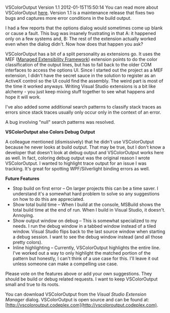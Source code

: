 VSColorOutput Version 1.1
2012-01-15T15:50:14
You can read more about VSColorOutput [here](/blog/post/2011/12/28/vscoloroutput-visual-studio-output-coloring-extension). Version 1.1 is a maintenance release that fixes two bugs and captures more error conditions in the build output.

I had a few reports that the options dialog would sometimes come up blank or cause a fault. This bug was insanely frustrating in that A: it happened only on a few systems and, B: The rest of the extension actually worked even when the dialog didn't. Now how does that happen you ask? 

VSColorOutput has a bit of a split personality as extensions go. It uses the MEF ([Managed Extensibility Framework](https://mef.codeplex.com/)) extension points to do the color classification of the output lines, but has to fall back to the older COM interfaces to access the options UI. Since I started out the project as a MEF extension, I didn't have the secret sauce in the solution to register as an ActiveX control so the UI could find the assembly. The weird part is most of the time it worked anyways. Writing Visual Studio extensions is a bit like alchemy - you just keep mixing stuff together to see what happens and hope it will work.

I've also added some additional search patterns to classify stack traces as errors since stack traces usually only occur only in the context of an error.

A bug involving "null" search patterns was resolved.

**VSColorOutput also Colors Debug Output**

A colleague mentioned (dismissively) that he didn't use VSColorOutput because he never looks at build output. That may be true, but I don't know a developer that doesn't look at debug output and VSColorOutput works here as well. In fact, coloring debug output was the original reason I wrote VSColorOutput. I wanted to highlight trace output for an issue I was tracking. It's great for spotting WPF/Silverlight binding errors as well.

**Future Features**

  * Stop build on first error – On larger projects this can be a time saver. I understand it's a somewhat hard problem to solve so any suggestions on how to do this are appreciated.
  * Show total build time – When I build at the console, MSBuild shows the total build time at the end of run. When I build in Visual Studio, it doesn't. Annoying.
  * Show output window on debug – This is somewhat specialized to my needs. I run the debug window in a tabbed window instead of a tiled window. Visual Studio flips back to the last source window when starting a debug session. I want to see the debug window instead (and all those pretty colors).
  * Inline highlighting – Currently, VSColorOutput highlights the entire line. I've worked out a way to only highlight the matched portion of the pattern but honestly, I can't think of a use case for this. I'll leave it out unless someone can make a compelling use case.

Please vote on the features above or add your own suggestions. They should be build or debug related requests. I want to keep VSColorOutput small and true to its roots.

You can download VSColorOutput from the _Visual Studio Extension Manager_ dialog. VSColorOutput is open source and can be found at: [http://vscoloroutput.codeplex.com](http://vscoloroutput.codeplex.com).
